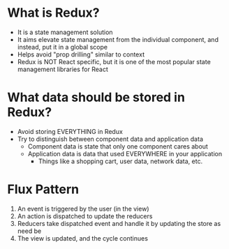 # What is Redux?

- It is a state management solution
- It aims elevate state management from the individual component, and instead, put it in a global scope
- Helps avoid "prop drilling" similar to context
- Redux is NOT React specific, but it is one of the most popular state management libraries for React

# What data should be stored in Redux?

- Avoid storing EVERYTHING in Redux
- Try to distinguish between component data and application data
  - Component data is state that only one component cares about
  - Application data is data that used EVERYWHERE in your application
    - Things like a shopping cart, user data, network data, etc.

# Flux Pattern

1. An event is triggered by the user (in the view)
2. An action is dispatched to update the reducers
3. Reducers take dispatched event and handle it by updating the store as need be
4. The view is updated, and the cycle continues